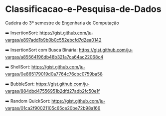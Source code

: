 # Classificacao-e-Pesquisa-de-Dados
Cadeira do 3º semestre de Engenharia de Computação

 ➡️ InsertionSort: https://gist.github.com/ju-vargas/e897add1b9b0b0c552ebcfd7d2ea0142 
 
 ➡️ InsertionSort com Busca Binária: https://gist.github.com/ju-vargas/a85564196db48b321a7ca64ac22068c4
 
 ➡️ ShellSort: https://gist.github.com/ju-vargas/0e865179019d0a7764c76cbc0759ba58
 
 ➡️ BubbleSort: https://gist.github.com/ju-vargas/884dbd47556951b2dfd27adb2fc50e1f
 
 ➡️ Random QuickSort: https://gist.github.com/ju-vargas/01ca2f90021105c65ce20be72b98a166
 

